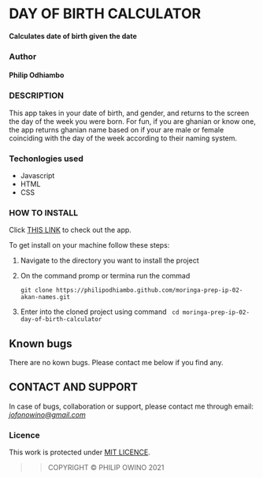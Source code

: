 # DAY OF BIRTH CALCULATOR
#### Calculates date of birth given the date

### Author
#### Philip Odhiambo

### DESCRIPTION
This app takes in your date of birth, and gender, and returns to the screen the day of the week you were born. For fun, if you are ghanian or know one, the app returns ghanian name based on if your are male or female coinciding with the day of the week according to their naming system.

### Techonlogies used

- Javascript
- HTML
- CSS

### HOW TO INSTALL
Click [THIS LINK](https://philipodhiambo.github.io/moringa-prep-ip-02-day-of-birth-calculator/) to check out the app.

To get install on your machine follow these steps:
1. Navigate to the directory you want to install the project
1. On the command promp or termina run the commad

    ```
    git clone https://philipodhiambo.github.com/moringa-prep-ip-02-akan-names.git
    ```
1. Enter into the cloned project using command `` cd moringa-prep-ip-02-day-of-birth-calculator``

## Known bugs

There are no kown bugs. Please contact me below if you find any.

## CONTACT AND SUPPORT
In case of bugs, collaboration or support, please contact me through email: *jofonowino@gmail.com*

### Licence

This work is protected under [MIT LICENCE](LICENCE).

>>COPYRIGHT &copy; PHILIP OWINO 2021




